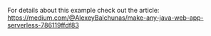 For details about this example check out the article:
https://medium.com/@AlexeyBalchunas/make-any-java-web-app-serverless-786119ffdf83
